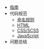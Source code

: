 * [指南](README)
* 代码规范
    * [命名规则](naming)
    * [HTML](html)
    * [CSS/SCSS](css)
    * [JavaScript](javascript)
* 问题总结
